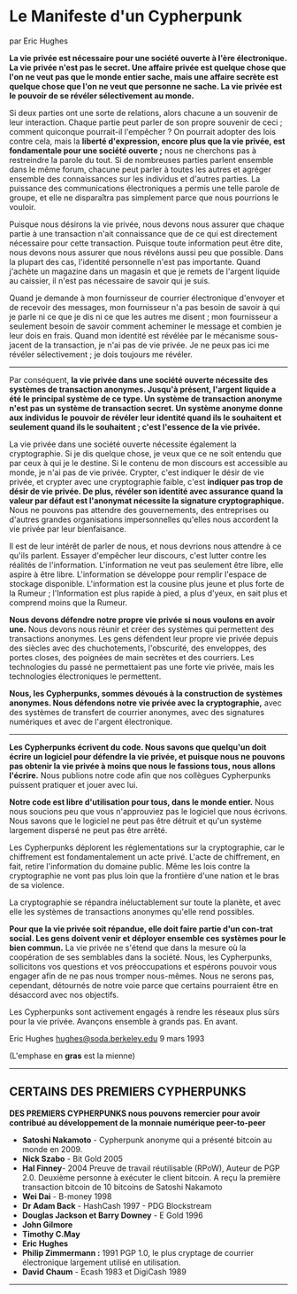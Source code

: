 # Le Manifeste d'un Cypherpunk

par Eric Hughes

**La vie privée est nécessaire pour une société ouverte à l'ère électronique.
La vie privée n'est pas le secret. Une affaire privée est quelque chose que l'on
ne veut pas que le monde entier sache, mais une affaire secrète
est quelque chose que l'on ne veut que personne ne sache. La vie privée est
le pouvoir de se révéler sélectivement au monde.**

Si deux parties ont une sorte de relations, alors chacune a
un souvenir de leur interaction. Chaque partie peut parler de
son propre souvenir de ceci ; comment quiconque pourrait-il l'empêcher ? On
pourrait adopter des lois contre cela, mais la **liberté d'expression, encore
plus que la vie privée, est fondamentale pour une société ouverte ;** nous
ne cherchons pas à restreindre la parole du tout. Si de nombreuses parties parlent
ensemble dans le même forum, chacune peut parler à toutes les autres
et agréger ensemble des connaissances sur les individus et
d'autres parties. La puissance des communications électroniques a
permis une telle parole de groupe, et elle ne disparaîtra pas simplement
parce que nous pourrions le vouloir.

Puisque nous désirons la vie privée, nous devons nous assurer que chaque partie à
une transaction n'ait connaissance que de ce qui est directement
nécessaire pour cette transaction. Puisque toute information peut être
dite, nous devons nous assurer que nous révélons aussi peu que possible.
Dans la plupart des cas, l'identité personnelle n'est pas importante. Quand j'achète
un magazine dans un magasin et que je remets de l'argent liquide au caissier, il n'est pas
nécessaire de savoir qui je suis.

Quand je demande à mon fournisseur de courrier électronique d'envoyer et de recevoir
des messages, mon fournisseur n'a pas besoin de savoir à qui je parle ni ce que je dis ni ce que les autres me disent ; mon
fournisseur a seulement besoin de savoir comment acheminer le message et
combien je leur dois en frais. Quand mon identité est révélée
par le mécanisme sous-jacent de la transaction, je n'ai pas
de vie privée. Je ne peux pas ici me révéler sélectivement ; je dois toujours
me révéler.

---

Par conséquent, **la vie privée dans une société ouverte nécessite des
systèmes de transaction anonymes. Jusqu'à présent, l'argent liquide a été le principal
système de ce type. Un système de transaction anonyme n'est pas un
système de transaction secret. Un système anonyme donne aux individus le pouvoir de révéler leur identité quand ils le souhaitent et seulement
quand ils le souhaitent ; c'est l'essence de la vie privée.**

La vie privée dans une société ouverte nécessite également la cryptographie. Si je dis
quelque chose, je veux que ce ne soit entendu que par ceux à qui je le destine.
Si le contenu de mon discours est accessible au monde, je n'ai
pas de vie privée. Crypter, c'est indiquer le désir de vie privée,
et crypter avec une cryptographie faible, c'est **indiquer pas trop
de désir de vie privée. De plus, révéler son identité
avec assurance quand la valeur par défaut est l'anonymat nécessite la
signature cryptographique.** Nous ne pouvons pas attendre des gouvernements,
des entreprises ou d'autres grandes organisations impersonnelles qu'elles nous accordent
la vie privée par leur bienfaisance.

Il est de leur intérêt de parler de nous, et nous devrions nous attendre
à ce qu'ils parlent. Essayer d'empêcher leur discours, c'est lutter
contre les réalités de l'information. L'information ne veut pas seulement
être libre, elle aspire à être libre. L'information se développe pour remplir
l'espace de stockage disponible. L'information est la cousine plus jeune et
plus forte de la Rumeur ; l'Information est plus rapide à pied, a plus d'yeux,
en sait plus et comprend moins que la Rumeur.

**Nous devons défendre notre propre vie privée si nous voulons en avoir une.**
Nous devons nous réunir et créer des systèmes qui permettent
des transactions anonymes. Les gens défendent
leur propre vie privée depuis des siècles avec des chuchotements,
l'obscurité, des enveloppes, des portes closes, des poignées de main secrètes et
des courriers. Les technologies du passé ne permettaient pas une forte
vie privée, mais les technologies électroniques le permettent.

**Nous, les Cypherpunks, sommes dévoués à la construction de systèmes anonymes. Nous défendons notre vie privée avec la cryptographie,**
avec des systèmes de transfert de courrier anonymes, avec des signatures numériques et avec de l'argent électronique.

---

**Les Cypherpunks écrivent du code. Nous savons que quelqu'un doit
écrire un logiciel pour défendre la vie privée, et puisque nous ne pouvons pas obtenir
la vie privée à moins que nous le fassions tous, nous allons l'écrire.** Nous
publions
notre code afin que nos collègues Cypherpunks puissent pratiquer et
jouer avec lui.

**Notre code est libre d'utilisation pour tous, dans le monde entier.** Nous nous
soucions peu que vous n'approuviez pas le logiciel que nous écrivons. Nous
savons que le logiciel ne peut pas être détruit et qu'un système largement
dispersé ne peut pas être arrêté.

Les Cypherpunks déplorent les réglementations sur la cryptographie, car
le chiffrement est fondamentalement un acte privé. L'acte de
chiffrement, en fait, retire l'information du domaine public.
Même les lois contre la cryptographie ne vont pas plus loin que la
frontière d'une nation et le bras de sa violence.

La cryptographie se répandra inéluctablement sur toute la planète,
et avec elle les systèmes de transactions anonymes qu'elle
rend possibles.

**Pour que la vie privée soit répandue, elle doit faire partie d'un
con-trat social. Les gens doivent venir et déployer ensemble ces
systèmes pour le bien commun.** La vie privée ne s'étend que dans la mesure où
la coopération de ses semblables dans la société. Nous, les
Cypherpunks, sollicitons vos questions et vos préoccupations et
espérons pouvoir vous engager afin de ne pas nous tromper
nous-mêmes. Nous ne serons pas, cependant, détournés de notre
voie parce que certains pourraient être en désaccord avec nos objectifs.

Les Cypherpunks sont activement engagés à rendre les réseaux plus sûrs pour la vie privée. Avançons ensemble à grands pas.
En avant.

Eric Hughes <hughes@soda.berkeley.edu>
9 mars 1993

(L'emphase en **gras** est la mienne)

---

## CERTAINS DES PREMIERS CYPHERPUNKS

**DES PREMIERS CYPHERPUNKS
nous pouvons remercier pour avoir contribué au
développement de la monnaie numérique peer-to-peer**

* **Satoshi Nakamoto** - Cypherpunk anonyme qui
a présenté bitcoin au monde en 2009.
* **Nick Szabo** - Bit Gold 2005
* **Hal Finney**- 2004 Preuve de travail réutilisable (RPoW),
Auteur de PGP 2.0. Deuxième personne à exécuter le client bitcoin. A reçu la première transaction bitcoin
de 10 bitcoins de Satoshi Nakamoto
* **Wei Dai** - B-money 1998
* **Dr Adam Back** - HashCash 1997 - PDG
Blockstream
* **Douglas Jackson et Barry Downey** - E Gold
1996
 * **John Gilmore**
 * **Timothy C.May**
 * **Eric Hughes**
* **Philip Zimmermann :** 1991 PGP 1.0, le plus
cryptage de courrier électronique largement utilisé en utilisation.
* **David Chaum** - Ecash 1983 et DigiCash 1989

---
